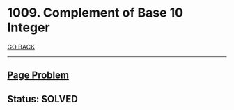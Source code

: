 # 1009. Complement of Base 10 Integer

[GO BACK](../README.md)

___

## [Page Problem](https://leetcode.com/problems/complement-of-base-10-integer/)

## Status: SOLVED
